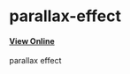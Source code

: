 # parallax-effect

<h4><a href='https://hadioryanipr.github.io/parallax-effect/'>View Online</a></h4>

 parallax effect 



 
 

 
